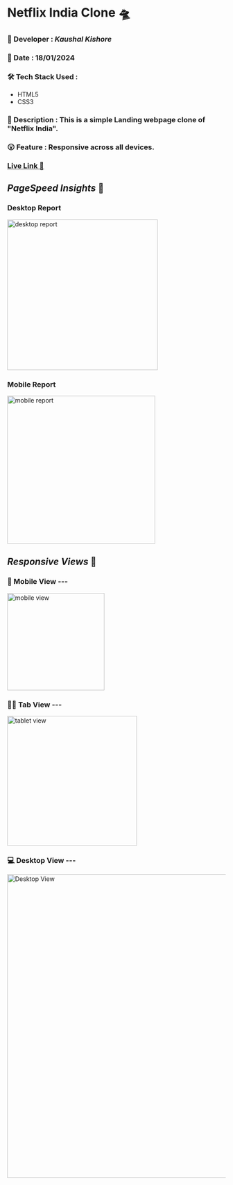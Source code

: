 # **Netflix India Clone** :flying_saucer:       

### :santa: Developer : _Kaushal Kishore_
### :date: Date : 18/01/2024
### :hammer_and_wrench: Tech Stack Used : 
* HTML5
* CSS3
### :memo: Description : This is a simple Landing webpage clone of "Netflix India".
### :open_mouth: Feature : Responsive across all devices.
### **<a href="https://netflix-clone-landing-page-pi.vercel.app" target="_blank">Live Link :rocket:</a>**

## *PageSpeed Insights* 💨
### Desktop Report
<img width="347" alt="desktop report" src="https://github.com/KaushalSonic/netflix-clone-landingPage/assets/88739514/f5869c8d-ddcd-4f69-a467-7bcccb77dfde"> <br>
### Mobile Report 
<img width="341" alt="mobile report" src="https://github.com/KaushalSonic/netflix-clone-landingPage/assets/88739514/f921847c-4c1d-4d21-892b-58a87bdc792f">

<br>

## *Responsive Views* 👀 
<h3> 📱 Mobile View --- </h3>
<img width="224" alt="mobile view" src="https://github.com/KaushalSonic/netflix-clone-landingPage/assets/88739514/44e4f30b-65b7-43ee-a44d-02d3bdd2c30f">
<h3> 👨‍💻 Tab View --- </h3>
<img width="299" alt="tablet view" src="https://github.com/KaushalSonic/netflix-clone-landingPage/assets/88739514/ee19f818-f7a2-4194-ac0e-9f4cf153796b">
<h3> 💻 Desktop View --- </h3>
<img width="700" alt="Desktop View" src="https://github.com/KaushalSonic/netflix-clone-landingPage/assets/88739514/42ab4ddf-d3d4-479c-9d13-d1b7352ed39a">
